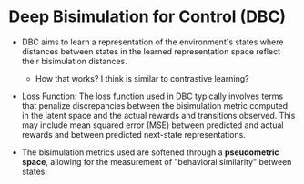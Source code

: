 # Deep Bisimulation for Control (DBC)

- DBC aims to learn a representation of the environment's states where distances between states in the learned representation space reflect their bisimulation distances.
    - How that works? I think is similar to contrastive learning?

- Loss Function: The loss function used in DBC typically involves terms that penalize discrepancies between the bisimulation metric computed in the latent space and the actual rewards and transitions observed. This may include mean squared error (MSE) between predicted and actual rewards and between predicted next-state representations.

- The bisimulation metrics used are softened through a **pseudometric space**, allowing for the measurement of "behavioral similarity" between states.